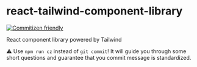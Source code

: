 # react-tailwind-component-library

[![Commitizen friendly](https://img.shields.io/badge/commitizen-friendly-brightgreen.svg)](http://commitizen.github.io/cz-cli/)

React component library powered by Tailwind

⚠ Use `npm run cz` instead of `git commit`! It will guide you through some short questions and guarantee that you commit message is standardized.

